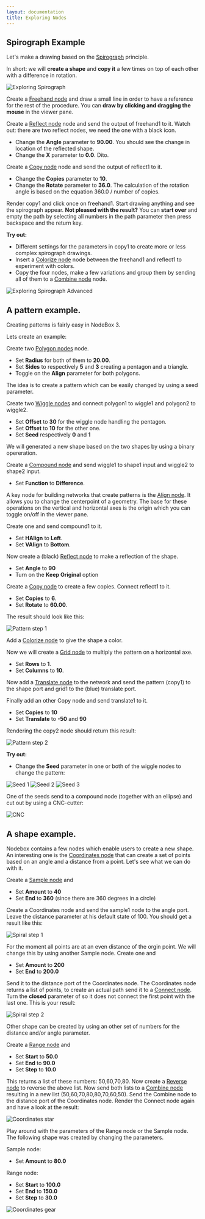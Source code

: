 ```yaml
---
layout: documentation
title: Exploring Nodes
---
```


Spirograph Example
-------------------

Let's make a drawing based on the [Spirograph](http://en.wikipedia.org/wiki/Spirograph) principle. 

In short: we will **create a shape** and **copy it** a few times on top of each other with a difference in rotation.

![Exploring Spirograph](exploring-spirograph1.png)

Create a [Freehand node](/node/reference/corevector/freehand.html) and draw a small line in order to have a reference for the rest of the procedure. You can **draw by clicking and dragging the mouse** in the viewer pane.

Create a [Reflect node](/node/reference/corevector/reflect.html) node and send the output of freehand1 to it. Watch out: there are two reflect nodes, we need the one with a black icon.

* Change the **Angle** parameter to **90.00**. You should see the change in location of the reflected shape.
* Change the **X** parameter to **0.0**. Dito.

Create a [Copy node](/node/reference/corevector/copy.html) node and send the output of reflect1 to it.

* Change the **Copies** parameter to **10**.
* Change the **Rotate** parameter to **36.0**. The calculation of the rotation angle is based on the equation 360.0 / number of copies.

Render copy1 and click once on freehand1. Start drawing anything and see the spirograph appear. **Not pleased with the result?** You can **start over** and empty the path by selecting all numbers in the path parameter then press backspace and the return key.

**Try out:**

* Different settings for the parameters in copy1 to create more or less complex spirograph drawings.
* Insert a [Colorize node](/node/reference/corevector/colorize.html) node between the freehand1 and reflect1 to experiment with colors.  
* Copy the four nodes, make a few variations and group them by sending all of them to a [Combine node](/node/reference/list/combine.html) node.

![Exploring Spirograph Advanced](exploring-spirograph2.png)


A pattern example.
-------------------

Creating patterns is fairly easy in NodeBox 3.

Lets create an example:

Create two [Polygon nodes](/node/reference/corevector/polygon.html) node.

* Set **Radius** for both of them to **20.00**.
* Set **Sides** to respectively **5** and **3** creating a pentagon and a triangle.
* Toggle on the **Align** parameter for both polygons.

The idea is to create a pattern which can be easily changed by using a seed parameter.

Create two [Wiggle nodes](/node/reference/corevector/wiggle.html) and connect polygon1 to wiggle1 and polygon2 to wiggle2.

* Set **Offset** to **30** for the wiggle node handling the pentagon.
* Set **Offset** to **10** for the other one.
* Set **Seed** respectively **0** and **1**

We will generated a new shape based on the two shapes by using a binary opereration.

Create a [Compound node](/node/reference/corevector/compound.html) and send wiggle1 to shape1 input and wiggle2 to shape2 input.

* Set **Function** to **Difference**.

A key node for building networks that create patterns is the [Align node](/node/reference/corevector/align.html). It allows you to change the centerpoint of a geometry. The base for these operations on the vertical and horizontal axes is the origin which you can toggle on/off in the viewer pane. 

Create one and send compound1 to it.

* Set **HAlign** to **Left**.
* Set **VAlign** to **Bottom**.

Now create a (black) [Reflect node](/node/reference/corevector/reflect.html) to make a reflection of the shape.

* Set **Angle** to **90**
* Turn on the **Keep Original** option

Create a [Copy node](/node/reference/corevector/copy.html) to create a few copies. Connect reflect1 to it.

* Set **Copies** to **6**.
* Set **Rotate** to **60.00**.

The result should look like this:

![Pattern step 1](exploring-pattern-step1.png)

Add a [Colorize node](/node/reference/corevector/colorize.html) to give the shape a color.

Now we will create a [Grid node](/node/reference/corevector/grid.html) to multiply the pattern on a horizontal axe. 

* Set **Rows** to **1**.
* Set **Columns** to **10**.

Now add a [Translate node](/node/reference/corevector/translate.html) to the network and send the pattern (copy1) to the shape port and grid1 to the (blue) translate port.

Finally add an other Copy node and send translate1 to it.

* Set **Copies** to **10**
* Set **Translate** to **-50** and **90**

Rendering the copy2 node should return this result:

![Pattern step 2](exploring-pattern-step2.png)

**Try out:**

* Change the **Seed** parameter in one or both of the wiggle nodes to change the pattern:

![Seed 1](exploring-pattern-a.png)
![Seed 2](exploring-pattern-b.png)
![Seed 3](exploring-pattern-c.png)

One of the seeds send to a compound node (together with an ellipse) and cut out by using a CNC-cutter:

![CNC](exploring-cnc.jpg)

A shape example.
-------------------

Nodebox contains a few nodes which enable users to create a new shape. An interesting one is the [Coordinates node](/node/reference/corevector/coordinates.html) that can create a set of points based on an angle and a distance from a point. Let's see what we can do with it.

Create a [Sample node](/node/reference/corevector/sample.html) and 

* Set **Amount** to **40**
* Set **End** to **360** (since there are 360 degrees in a circle)

Create a Coordinates node and send the sample1 node to the angle port. Leave the distance parameter at his default state of 100. You should get a result like this:

![Spiral step 1](exploring-spiral-part1.png)

For the moment all points are at an even distance of the orgin point. We will change this by using another Sample node. Create one and 

* Set **Amount** to **200**
* Set **End** to **200.0**

Send it to the distance port of the Coordinates node. The Coordinates node returns a list of points, to create an actual path send it to a [Connect node](/node/reference/corevector/connect.html). Turn the **closed** parameter of so it does not connect the first point with the last one. This is your result:

![Spiral step 2](exploring-spiral-part2.png)

Other shape can be created by using an other set of numbers for the distance and/or angle parameter.

Create a [Range node](/node/reference/corevector/range.html) and

* Set **Start** to **50.0**
* Set **End** to **90.0**
* Set **Step** to **10.0**

This returns a list of these numbers: 50,60,70,80. Now create a [Reverse node](/node/reference/list/reverse.html) to reverse the above list. Now send both lists to a [Combine node](/node/reference/list/combine.html) resulting in a new list (50,60,70,80,80,70,60,50). Send the Combine node to the distance port of the Coordinates node. Render the Connect node again and have a look at the result:

![Coordinates star](exploring-coordinates-star.png)

Play around with the parameters of the Range node or the Sample node. The following shape was created by changing the parameters.

Sample node:

* Set **Amount** to **80.0**

Range node:

* Set **Start** to **100.0**
* Set **End** to **150.0**
* Set **Step** to **30.0**

![Coordinates gear](exploring-coordinates-gear.png)





